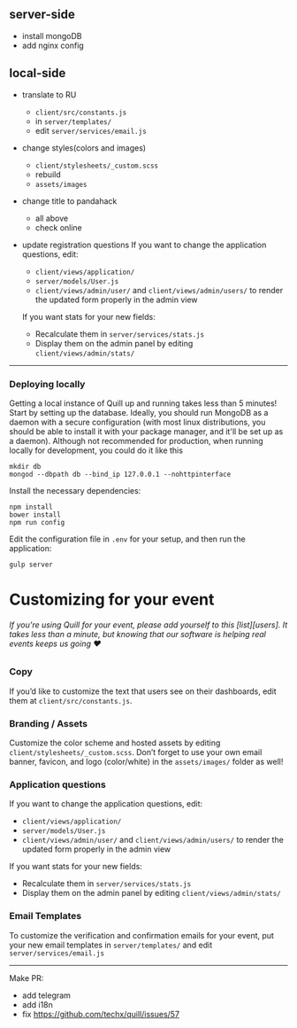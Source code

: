 ## server-side

* install mongoDB
* add nginx config

## local-side

* translate to RU
    * `client/src/constants.js`
    * in `server/templates/` 
    * edit `server/services/email.js`
* change styles(colors and images)
    * `client/stylesheets/_custom.scss`
    * rebuild
    * `assets/images`
* change title to pandahack
    * all above
    * check online
* update registration questions
    If you want to change the application questions, edit:
    - `client/views/application/`
    - `server/models/User.js`
    - `client/views/admin/user/` and `client/views/admin/users/` to render the updated form properly in the admin view
    
    If you want stats for your new fields:
    - Recalculate them in `server/services/stats.js`
    - Display them on the admin panel by editing `client/views/admin/stats/` 




----

### Deploying locally
Getting a local instance of Quill up and running takes less than 5 minutes! Start by setting up the database. Ideally, you should run MongoDB as a daemon with a secure configuration (with most linux distributions, you should be able to install it with your package manager, and it'll be set up as a daemon). Although not recommended for production, when running locally for development, you could do it like this

```
mkdir db
mongod --dbpath db --bind_ip 127.0.0.1 --nohttpinterface
```

Install the necessary dependencies:
```
npm install
bower install
npm run config
```

Edit the configuration file in `.env` for your setup, and then run the application:
```
gulp server
```

# Customizing for your event

###### _If you're using Quill for your event, please add yourself to this [list][users]. It takes less than a minute, but knowing that our software is helping real events keeps us going ♥_ 
### Copy
If you’d like to customize the text that users see on their dashboards, edit them at `client/src/constants.js`.

### Branding / Assets
Customize the color scheme and hosted assets by editing `client/stylesheets/_custom.scss`. Don’t forget to use your own email banner, favicon, and logo (color/white) in the `assets/images/` folder as well! 

### Application questions
If you want to change the application questions, edit:
- `client/views/application/`
- `server/models/User.js`
- `client/views/admin/user/` and `client/views/admin/users/` to render the updated form properly in the admin view

If you want stats for your new fields:
- Recalculate them in `server/services/stats.js`
- Display them on the admin panel by editing `client/views/admin/stats/` 

### Email Templates
To customize the verification and confirmation emails for your event, put your new email templates in `server/templates/` and edit `server/services/email.js`










----------------------


Make PR:
* add telegram
* add i18n
* fix https://github.com/techx/quill/issues/57